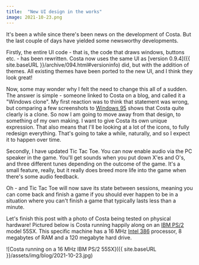 ```yaml
---
title:  "New UI design in the works"
image: 2021-10-23.png
---
```

It's been a while since there's been news on the development of Costa. But the last couple of days have yielded some newsworthy developments.

Firstly, the entire UI code - that is, the code that draws windows, buttons etc. - has been rewritten. <!--more-->Costa now uses the same UI as [version 0.9.4]({{ site.baseURL }}/archive/094.html#versioninfo) did, but with the addition of themes. All existing themes have been ported to the new UI, and I think they look great!

Now, some may wonder why I felt the need to change this all of a sudden. The answer is simple - someone linked to Costa on a blog, and called it a "Windows clone". My first reaction was to think that statement was wrong, but comparing a few screenshots to [Windows 95](https://en.wikipedia.org/wiki/Windows_95) shows that Costa quite clearly is a clone. So now I am going to move away from that design, to something of my own making. I want to give Costa its own unique expression. That also means that I'll be looking at a lot of the icons, to fully redesign everything. That's going to take a while, naturally, and so I expect it to happen over time.

Secondly, I have updated Tic Tac Toe. You can now enable audio via the PC speaker in the game. You'll get sounds when you put down X'es and O's, and three different tunes depending on the outcome of the game. It's a small feature, really, but it really does breed more life into the game when there's some audio feedback.

Oh - and Tic Tac Toe will now save its state between sessions, meaning you can come back and finish a game if you should ever happen to be in a situation where you can't finish a game that typically lasts less than a minute.

Let's finish this post with a photo of Costa being tested on physical hardware! Pictured below is Costa running happily along on an [IBM PS/2](https://en.wikipedia.org/wiki/IBM_PS/2) model 55SX. This specific machine has a 16 MHz [Intel 386](https://en.wikipedia.org/wiki/I386) processor, 8 megabytes of RAM and a 120 megabyte hard drive.

![Costa running on a 16 MHz IBM PS/2 55SX]({{ site.baseURL }}/assets/img/blog/2021-10-23.jpg)
